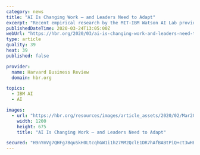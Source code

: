 ```yaml
---
category: news
title: "AI Is Changing Work — and Leaders Need to Adapt"
excerpt: "Recent empirical research by the MIT-IBM Watson AI Lab provides new insight into how work is changing in the face of AI. Based on this research, the author provides a roadmap for leaders intent on adapting their workforces and reallocating capital, while also delivering profitability. They argue that the key to unlocking the productivity ..."
publishedDateTime: 2020-03-24T13:05:00Z
webUrl: "https://hbr.org/2020/03/ai-is-changing-work-and-leaders-need-to-adapt"
type: article
quality: 39
heat: 39
published: false

provider:
  name: Harvard Business Review
  domain: hbr.org

topics:
  - IBM AI
  - AI

images:
  - url: "https://hbr.org/resources/images/article_assets/2020/02/Mar20_24_1171306929.jpg"
    width: 1200
    height: 675
    title: "AI Is Changing Work — and Leaders Need to Adapt"

secured: "H9nYmVg7QHFg7BquSkH0LtcqhGW1i1h27MM2QclE1DR7hAfBABtPiQ+ct3wHBufKETKyuYPnqpZlTzAMItDA2GvLrZzw/rmeqvW6MdC/RC5VFJBOs/mmP+JMVFe7IVDiDD2WJFp6nsiZtX2fyZ35mTz7pTk+YxEWr2w7WecyWpfEKais6uG9x5w9G5f09Cly7vWhAi2c21upeOjucjzVn2aQAsMuF+AD0CI2LUDI3cC1cvWbq6ewDQaAWSez6UDzhsGvBrsDS5//UnKOB0HU6qur0tT+BMAseV2t/LJJ/aBhJPv6/gcJHYTbi/RKmhybo9aML9kn5DuGemWDB4Qe4YizK7ADBCycvdw7MYn4oYZqPtewM5yzlEMQ17XcZqeW35ts5VUcgj3wqWeRJLzAv3C+dm7fLUUIf7KYQvkVyppVSFtUB0rMP7+U4S1zOnwNmf+CRJJPnly0QP8p9mVdpM90ClFyqapTp3pj8bF1vKU=;b2e3rpC/HBfgLiADXa+bQg=="
---
```



